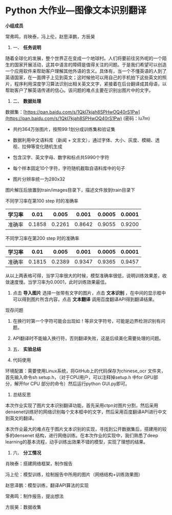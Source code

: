 # Python 大作业—图像文本识别翻译

**小组成员**

常弗鸣，肖映泰，冯上伦，赵思泽鹏，方辰昊

1. 一、 **任务说明**

随着全球化的发展，整个世界正在变成一个地球村。人们将要前往另外呢的一个陌生的国家开展活动，这其中语言的障碍是值得关注的问题。于是我们希望可以创造一个应用软件来帮助客户理解其他外语的含义。具体有，当一个不懂英语的人到了英语国家，在一面牌子上见到英文；这时候他可以用自己的手机拍下这些英文的照片，程序利用深度学习算法识别出相关英文文字，紧接着在后台翻译成其母语，以帮助客户了解英语传递的信心。该问题的难点主要在识别出图片中的文字。

1. 二、 **数据处理**

数据集：[https://pan.baidu.com/s/1QkI7kjah8SPHwOQ40rS1Pw](https://pan.baidu.com/s/1QkI7kjah8SPHwOQ40rS1Pw)  (密码：lu7m)

- 共约364万张图片，按照99:1划分成训练集和验证集

- 数据利用中文语料库（新闻 + 文言文），通过字体、大小、灰度、模糊、透视、拉伸等变化随机生成

- 包含汉字、英文字母、数字和标点共5990个字符

- 每个样本固定10个字符，字符随机截取自语料库中的句子

- 图片分辨率统一为280x32

图片解压后放置到train/images目录下，描述文件放到train目录下



不同学习率在第100 step 时的准确率

| 学习率 | 0.01   | 0.005  | 0.001  | 0.0005 | 0.0001 |
| ------ | ------ | ------ | ------ | ------ | ------ |
| 准确率 | 0.1858 | 0.2261 | 0.8642 | 0.9055 | 0.9200 |

不同学习率在第200 step 时的准确率

| 学习率 | 0.01   | 0.005  | 0.001  | 0.0005 | 0.0001 |
| ------ | ------ | ------ | ------ | ------ | ------ |
| 准确率 | 0.1815 | 0.2389 | 0.9347 | 0.9365 | 0.9457 |

从以上两表格可得，当学习率很大的时候，模型准确率很低，说明训练效果差，收敛速度慢。当学习率为0.0001，此时训练效果最佳。

1. 点击 **导入图片** 选择一张带有文字的图片，点击 **文本识别** ，在中间的显示框中可以得到图片所含内容，点击 **文本翻译** 调用百度翻译API得到翻译结果。

现存问题

1. 在换行时第一个字符可能会出现如！等非文字符号，可能是边界检测识别有问题。
2. API翻译时不能输入换行符，否则翻译失败，这是后续美化需要处理的问题。







1. 五、 **实验总结**

2. 代码使用

环境配置：需要使用Linux系统，将GitHub上的代码保存为chinese\_ocr 文件夹，首先输入命令sh setup.h，（对于CPU用户，可以注释掉setup.h 中for GPU部分，解开for CPU 部分的命令）然后运行python GUI.py即可。

1. 总结反思

本次作业实现了图片文本识别翻译功能，首先采用ctpn对图片分割，然后采用densenet训练好的网络识别每个文本框中的文字，然后采用百度翻译API进行中文到英文的翻译。

本次作业最大的难点在于图片文本识别的实现，寻找到公开数据集后，搭建用的较多的densenet 结构，进行网络训练。在本次作业的实现中，我们熟悉了deep learning的基本流程，动手训练出效果不错的模型，实现了理想的结果。

1. 六、 **分工情况**

肖映泰：搭建网络框架，制作报告

冯上伦：模型训练，绘制报告中所用的图片（网络结构+训练效果图）

赵思泽鹏：模型训练，翻译API算法的实现

常弗鸣：制作报告，提出想法

方辰昊：数据收集